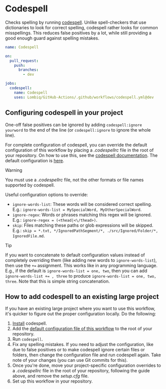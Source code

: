 # Codespell

Checks spelling by running [codespell](https://github.com/codespell-project/codespell). Unlike spell-checkers that use dictionaries to look for correct spelling, codespell rather looks for common misspellings. This reduces false positives by a lot, while still providing a good enough guard against spelling mistakes.

```yaml
name: Codespell

on:
  pull_request:
    push:
      branches:
        - dev

jobs:
  codespell:
    name: Codespell
    uses: Lombiq/GitHub-Actions/.github/workflows/codespell.yml@dev
```

## Configuring codespell in your project

One-off false positives can be ignored by adding `codespell:ignore yourword` to the end of the line (or `codespell:ignore` to ignore the whole line).

For complete configuration of codespell, you can override the default configuration of this workflow by placing a _.codespellrc_ file in the root of your repository. On how to use this, see the [codespell documentation](https://github.com/codespell-project/codespell?tab=readme-ov-file#using-a-config-file). The default configuration is [here](https://github.com/Lombiq/GitHub-Actions/blob/dev/.github/actions/codespell/setup.cfg).

<!-- textlint-disable doubled-spaces -->
> [!WARNING]
> You must use a _.codespellrc_ file, not the other formats or file names supported by codespell.
<!-- textlint-enable doubled-spaces -->

Useful configuration options to override:

- `ignore-words-list`: These words will be considered correct spelling. E.g.: `ignore-words-list = MySpecialWord, MyOtherSpecialWord`.
- `ignore-regex`: Words or phrases matching this regex will be ignored. E.g.: `ignore-regex = (<thead|<\/thead>)`.<!-- codespell:ignore thead -->
- `skip`: Files matching these paths or glob expressions will be skipped. E.g.: `skip = *.txt, */IgnoredPathSegment/*, ./src/Ignored/Folder/*, IgnoredFile.md`.

<!-- textlint-disable doubled-spaces -->
> [!TIP]
> If you want to concatenate to default configuration values instead of completely overriding them (like adding new words to `ignore-words-list`), then use the `+=` assignment. This works like in any programming language. E.g., if the default is `ignore-words-list = one, two`, then you can add `ignore-words-list += , three` to produce `ignore-words-list = one, two, three`. Note that this is simple string concatenation.
<!-- textlint-enable doubled-spaces -->

## How to add codespell to an existing large project

If you have an existing large project where you want to use this workflow, it's quicker to figure out the proper configuration locally. Do the following:

1. [Install](https://github.com/codespell-project/codespell?tab=readme-ov-file#installation) codespell.
2. Add the [default configuration file of this workflow](https://github.com/Lombiq/GitHub-Actions/blob/dev/.github/actions/codespell/setup.cfg) to the root of your repository.
3. Run `codespell`.
4. Fix any spelling mistakes. If you need to adjust the configuration, like due to false positives or to make codespell ignore certain files or folders, then change the configuration file and run codespell again. Take note of your changes (you can use Git commits for this).
5. Once you're done, move your project-specific configuration overrides to a _.codespellrc_ file in the root of your repository, following the guide above, and remove the _setup.cfg_ file.
6. Set up this workflow in your repository.